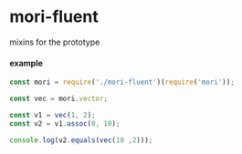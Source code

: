 # mori-fluent

mixins for the prototype

#### example

```js
const mori = require('./mori-fluent')(require('mori'));

const vec = mori.vector;

const v1 = vec(1, 2);
const v2 = v1.assoc(0, 10);

console.log(v2.equals(vec(10 ,2)));
```
